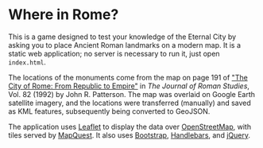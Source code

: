 Where in Rome?
==============
This is a game designed to test your knowledge of the Eternal City by asking you to place Ancient Roman landmarks on a modern map. It is a static web application; no server is necessary to run it, just open `index.html`.

The locations of the monuments come from the map on page 191 of ["The City of Rome: From Republic to Empire"](http://www.jstor.org/stable/301291) in _The Journal of Roman Studies_, Vol. 82 (1992) by John R. Patterson. The map was overlaid on Google Earth satellite imagery, and the locations were transferred (manually) and saved as KML features, subsequently being converted to GeoJSON.

The application uses [Leaflet](http://leafletjs.com/) to display the data over [OpenStreetMap](http://www.openstreetmap.org/), with tiles served by [MapQuest](http://developer.mapquest.com/web/products/open/map). It also uses [Bootstrap](http://twitter.github.io/bootstrap/), [Handlebars](http://handlebarsjs.com/), and [jQuery](http://jquery.com/).
